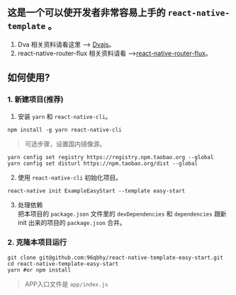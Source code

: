 ## 这是一个可以使开发者非常容易上手的 `react-native-template` 。
1. Dva 相关资料请看这里 --> [Dvajs](https://github.com/dvajs/dva)。
2. react-native-router-flux 相关资料请看 -->[react-native-router-flux](https://github.com/aksonov/react-native-router-flux)。

## 如何使用?
### 1. 新建项目(推荐)
1. 安装 `yarn` 和 `react-native-cli`。
```
npm install -g yarn react-native-cli
```
> 可选步骤，设置国内镜像源。
```
yarn config set registry https://registry.npm.taobao.org --global
yarn config set disturl https://npm.taobao.org/dist --global
```

2. 使用 `react-native-cli` 初始化项目。
```
react-native init ExampleEasyStart --template easy-start
```

3. 处理依赖  
把本项目的 `package.json` 文件里的 `devDependencies` 和 `dependencies`  跟新 init 出来的项目的 `package.json` 合并。


### 2. 克隆本项目运行
```
git clone git@github.com:96qbhy/react-native-template-easy-start.git
cd react-native-template-easy-start
yarn #or npm install
```

> APP入口文件是 `app/index.js`
